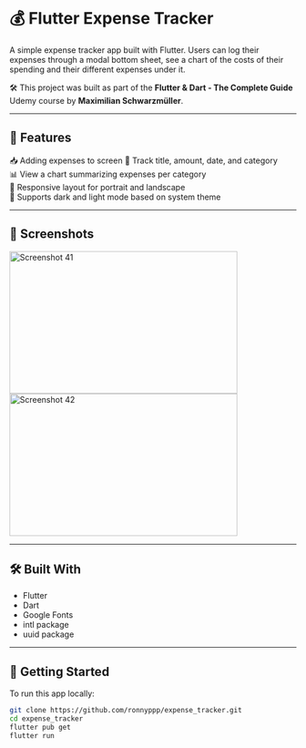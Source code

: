 # 💰 Flutter Expense Tracker

A simple expense tracker app built with Flutter. Users can log their expenses through a modal bottom sheet, see a chart of the costs of their spending and their different expenses under it.

🛠 This project was built as part of the **Flutter & Dart - The Complete Guide** Udemy course by **Maximilian Schwarzmüller**.

---

## 🧠 Features

📥 Adding expenses to screen
📅 Track title, amount, date, and category  
📊 View a chart summarizing expenses per category  
📱 Responsive layout for portrait and landscape  
🌙 Supports dark and light mode based on system theme  

---

## 📸 Screenshots

<img src="https://github.com/user-attachments/assets/c2a0564f-c48a-47d5-929a-02f621b9cbf8" alt="Screenshot 41" height="250" width="400"/>
<img src="https://github.com/user-attachments/assets/70ec0be4-8a49-4e23-ae3e-f0dc041a4e96" alt="Screenshot 42" height="250" width="400"/>

---

## 🛠 Built With

- Flutter
- Dart
- Google Fonts
- intl package
- uuid package

---

## 🚀 Getting Started

To run this app locally:

```bash
git clone https://github.com/ronnyppp/expense_tracker.git
cd expense_tracker
flutter pub get
flutter run
